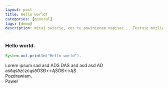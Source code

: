 ```yaml
---
layout: post
title: Hello world!
categories: [general]
tags: [demo]
description: Witaj swiecie, cos tu powinienem napisac... Testuje mozliwosci skórki.
---
```


### Hello world.  
```java
System.out.println("Hello world").
```

Lorem ipsum sad asd ADS DAS asd asd asd AD aśðąśðźćżćąśðÓŚÐ↔ĄŚÓÐ↔ĄŚ   
Pozdrawiam,  
Paweł
